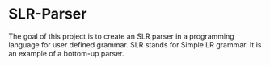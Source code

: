 # SLR-Parser
The goal of this project is to create an SLR parser in a programming language for user defined grammar. SLR stands for Simple LR grammar. It is an example of a bottom-up parser.
